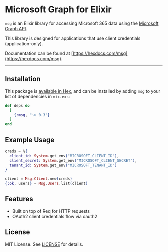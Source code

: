 # Microsoft Graph for Elixir

`msg` is an Elixir library for accessing Microsoft 365 data using the [Microsoft Graph API](https://learn.microsoft.com/en-us/graph/api/overview).

This library is designed for applications that use client credentials (application-only).

Documentation can be found at [https://hexdocs.com/msg](https://hexdocs.com/msg).

---

## Installation

This package is [available in Hex](https://hex.pm/packages/msg), and can be installed by adding `msg` to your list of dependencies in `mix.exs`:

```elixir
def deps do
  [
    {:msg, "~> 0.3"}
  ]
end
```

## Example Usage

```elixir
creds = %{
  client_id: System.get_env("MICROSOFT_CLIENT_ID"),
  client_secret: System.get_env("MICROSOFT_CLIENT_SECRET"),
  tenant_id: System.get_env("MICROSOFT_TENANT_ID")
}

client = Msg.Client.new(creds)
{:ok, users} = Msg.Users.list(client)
```

## Features

- Built on top of Req for HTTP requests
- OAuth2 client credentials flow via oauth2

## License

MIT License. See [LICENSE](/LICENSE) for details.
